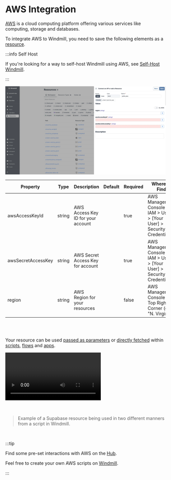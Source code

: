 # AWS Integration

[AWS](https://aws.amazon.com/) is a cloud computing platform offering various services like computing, storage and databases.

To integrate AWS to Windmill, you need to save the following elements as a [resource](../core_concepts/3_resources_and_types/index.mdx).

:::info Self Host

If you're looking for a way to self-host Windmill using AWS, see [Self-Host Windmill](../advanced/1_self_host/index.mdx).

:::

![Add AWS Resource](../assets/integrations/add-aws.png.webp)

| Property           | Type   | Description                        | Default | Required | Where to Find                                                             |
| ------------------ | ------ | ---------------------------------- | ------- | -------- | ------------------------------------------------------------------------- |
| awsAccessKeyId     | string | AWS Access Key ID for your account |         | true     | AWS Management Console > IAM > Users > [Your User] > Security Credentials |
| awsSecretAccessKey | string | AWS Secret Access Key for account  |         | true     | AWS Management Console > IAM > Users > [Your User] > Security Credentials |
| region             | string | AWS Region for your resources      |         | false    | AWS Management Console > Top Right Corner (e.g., "N. Virginia")           |

<br/><br/>

Your resource can be used [passed as parameters](../core_concepts/3_resources_and_types/index.mdx#passing-resources-as-parameters-to-scripts-preferred) or [directly fetched](../core_concepts/3_resources_and_types/index.mdx#fetching-them-from-within-a-script-by-using-the-wmill-client-in-the-respective-language) within [scripts](../script_editor/index.mdx), [flows](../flows/1_flow_editor.mdx) and [apps](../apps/0_app_editor/index.mdx).

<video
	className="border-2 rounded-lg object-cover w-full h-full dark:border-gray-800"
	controls
	src="/videos/add_resources_variables.mp4"
/>

<br/>

> Example of a Supabase resource being used in two different manners from a script in Windmill.

<br/>

:::tip

Find some pre-set interactions with AWS on the [Hub](https://hub.windmill.dev/integrations/aws_ecr).

Feel free to create your own AWS scripts on [Windmill](../getting_started/00_how_to_use_windmill/index.mdx).

:::
